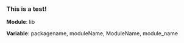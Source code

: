 ### This is a test!

**Module**: lib

**Variable**: packagename, moduleName, ModuleName, module_name